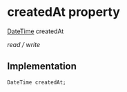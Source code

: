 


# createdAt property






[DateTime](https://api.dart.dev/stable/2.12.3/dart-core/DateTime-class.html) createdAt
  
_read / write_






## Implementation

```dart
DateTime createdAt;


```







